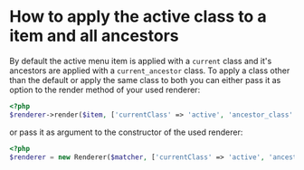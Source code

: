 How to apply the active class to a item and all ancestors
=========================================================

By default the active menu item is applied with a `current` class and it's ancestors are applied with a `current_ancestor` 
class. To apply a class other than the default or apply the same class to both you can either pass it as option to the 
render method of your used renderer:

```php
<?php
$renderer->render($item, ['currentClass' => 'active', 'ancestor_class' => 'active']);
```

or pass it as argument to the constructor of the used renderer:

```php
<?php
$renderer = new Renderer($matcher, ['currentClass' => 'active', 'ancestor_class' => 'active']);
```
